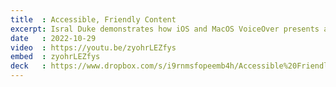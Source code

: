 ```yaml
---
title  : Accessible, Friendly Content
excerpt: Isral Duke demonstrates how iOS and MacOS VoiceOver presents a simple web page. This talk promotes the use of semantic, meaningful markup to make a better user experience. Presented at Google Developer Groups.
date   : 2022-10-29
video  : https://youtu.be/zyohrLEZfys
embed  : zyohrLEZfys
deck   : https://www.dropbox.com/s/i9rnmsfopeemb4h/Accessible%20Friendly%20Content%20Isral%20Duke.pdf?dl=0
---
```

